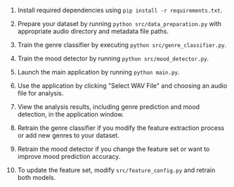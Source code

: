 1. Install required dependencies using `pip install -r requirements.txt`.

2. Prepare your dataset by running `python src/data_preparation.py` with appropriate audio directory and metadata file paths.

3. Train the genre classifier by executing `python src/genre_classifier.py`.

4. Train the mood detector by running `python src/mood_detector.py`.

5. Launch the main application by running `python main.py`.

6. Use the application by clicking "Select WAV File" and choosing an audio file for analysis.

7. View the analysis results, including genre prediction and mood detection, in the application window.

8. Retrain the genre classifier if you modify the feature extraction process or add new genres to your dataset.

9. Retrain the mood detector if you change the feature set or want to improve mood prediction accuracy.

10. To update the feature set, modify `src/feature_config.py` and retrain both models.